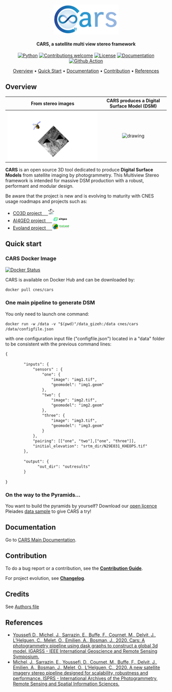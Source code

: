 <div align="center">
<a target="_blank" href="https://github.com/CNES/cars">
<picture>
  <source
    srcset="https://raw.githubusercontent.com/CNES/cars/master/docs/source/images/picto_dark.png"
    media="(prefers-color-scheme: dark)"
  />
  <img
    src="https://raw.githubusercontent.com/CNES/cars/master/docs/source/images/picto_light.png"
    alt="CARS"
    width="40%"
  />
</picture>
</a>

<h4>CARS, a satellite multi view stereo framework </h4>

[![Python](https://img.shields.io/badge/python-v3.8+-blue.svg)](https://www.python.org/downloads/release/python-380/)
[![Contributions welcome](https://img.shields.io/badge/contributions-welcome-orange.svg)](CONTRIBUTING.md)
[![License](https://img.shields.io/badge/License-Apache%202.0-blue.svg)](https://opensource.org/licenses/Apache-2.0/)
[![Documentation](https://readthedocs.org/projects/cars/badge/?version=latest)](https://cars.readthedocs.io/?badge=latest)
[![Github Action](https://github.com/CNES/cars/actions/workflows/cars-ci.yml/badge.svg?branch=master)](https://github.com/CNES/cars/actions)

<p>
  <a href="#overview">Overview</a> •
  <a href="#quick-start">Quick Start</a> •
  <a href="#documentation">Documentation</a> •
  <a href="#contribution">Contribution</a> •
  <a href="#references">References</a>
</p>
</div>

## Overview

From stereo images  |  CARS produces a Digital Surface Model (DSM)
:-------------------------:|:-------------------------:
<img src="https://raw.githubusercontent.com/CNES/cars/master/docs/source/images/animation_sat.gif" alt="drawing" width="100%"/> |  <img src="https://raw.githubusercontent.com/CNES/cars/master/docs/source/images/overview_dsm_3d.gif" alt="drawing" width="100%"/>


**CARS** is an open source 3D tool dedicated to produce **Digital Surface Models** from satellite imaging by photogrammetry.
This Multiview Stereo framework is intended for massive DSM production with a robust, performant and modular design.

Be aware that the project is new and is evolving to maturity with CNES usage roadmaps and projects such as:
- <a href="https://co3d.cnes.fr/en/co3d-0">CO3D project &nbsp;&nbsp;&nbsp;  <img src="https://raw.githubusercontent.com/CNES/cars/master/docs/source/images/logo_co3D_cnes.jpg" height="20"/></a>
- <a href="https://www.ai4geo.eu">AI4GEO project &nbsp;&nbsp;&nbsp; <img src="https://raw.githubusercontent.com/CNES/cars/master/docs/source/images/logo-ai4geo.png" height="20"/> </a>
- <a href="https://www.evo-land.eu">Evoland project &nbsp;&nbsp;&nbsp; <img src="https://raw.githubusercontent.com/CNES/cars/master/docs/source/images/logo-evoland.png" height="20"/> </a>

## Quick start

### CARS Docker Image

[![Docker Status](http://dockeri.co/image/cnes/cars)](https://hub.docker.com/r/cnes/cars)

CARS is available on Docker Hub and can be downloaded by:
``` bash
docker pull cnes/cars
```

### One main pipeline to generate DSM

You only need to launch one command:

```
docker run -w /data -v "$(pwd)"/data_gizeh:/data cnes/cars /data/configfile.json
```

with one configuration input file ("configfile.json") located in a "data" folder to be consistent with the previous command lines:
```
{

        "inputs": {
            "sensors" : {
                "one": {
                    "image": "img1.tif",
                    "geomodel": "img1.geom"
                },
                "two": {
                    "image": "img2.tif",
                    "geomodel": "img2.geom"
                },
                "three": {
                    "image": "img3.tif",
                    "geomodel": "img3.geom"
                }
            },
            "pairing": [["one", "two"],["one", "three"]],
            "initial_elevation": "srtm_dir/N29E031_KHEOPS.tif"
        },

        "output": {
              "out_dir": "outresults"
        }

}

```

### On the way to the Pyramids...

You want to build the pyramids by yourself? Download our [open licence](https://www.etalab.gouv.fr/licence-ouverte-open-licence) Pleiades [data sample](https://raw.githubusercontent.com/CNES/cars/master/tutorials/data_gizeh.tar.bz2) to give CARS a try!

## Documentation

Go to [CARS Main Documentation](https://cars.readthedocs.io/?badge=latest).


## Contribution

To do a bug report or a contribution, see the [**Contribution Guide**](https://github.com/CNES/cars/blob/master/CONTRIBUTING.md).

For project evolution, see [**Changelog**](https://github.com/CNES/cars/blob/master/CHANGELOG.md).

## Credits

See [Authors file](https://github.com/CNES/cars/blob/master/AUTHORS.md)


## References

- [Youssefi D., Michel, J., Sarrazin, E., Buffe, F., Cournet, M., Delvit, J., L’Helguen, C., Melet, O., Emilien, A., Bosman, J., 2020. Cars: A photogrammetry pipeline using dask graphs to construct a global 3d model. IGARSS - IEEE International Geoscience and Remote Sensing Symposium.](https://ieeexplore.ieee.org/document/9324020)
- [Michel, J., Sarrazin, E., Youssefi, D., Cournet, M., Buffe, F., Delvit, J., Emilien, A., Bosman, J., Melet, O., L’Helguen, C., 2020. A new satellite imagery stereo pipeline designed for scalability, robustness and performance. ISPRS - International Archives of the Photogrammetry, Remote Sensing and Spatial Information Sciences.](https://www.isprs-ann-photogramm-remote-sens-spatial-inf-sci.net/V-2-2020/171/2020/)
